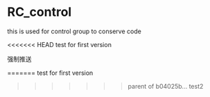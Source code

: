 # RC_control
this is used for control group to conserve code

<<<<<<< HEAD
test for first version



强制推送

=======
test for first version 
>>>>>>> parent of b04025b... test2

